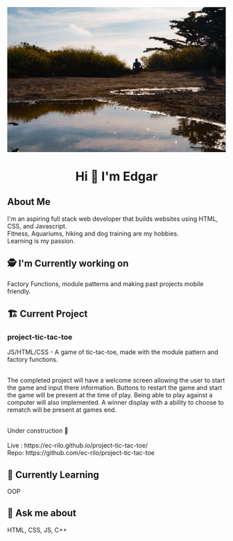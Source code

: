 <img src="images/Background.jpg" alt="Edgar sitting outside during golden hour" align="center">
<h1 align="center">Hi 👋 I'm Edgar</h1>

## About Me
I'm an aspiring full stack web developer that builds websites using HTML, CSS, and Javascript.
<br>
Fitness, Aquariums, hiking and dog training are my hobbies.
<br>
Learning is my passion.

## 🕵️ I'm Currently working on
Factory Functions, module patterns and making past projects mobile friendly.

## 🏗️  Current Project

### project-tic-tac-toe
JS/HTML/CSS - A game of tic-tac-toe, made with the module pattern and factory functions.
<br><br>
<p>
  The completed project will have a welcome screen allowing the user to start the game and input there information.
  Buttons to restart the game and start the game will be present at the time of play. Being able to play against a computer
  will also implemented. A winner display with a ability to choose to rematch will be present at games end.
</p>

<br>
Under construction 🚧
<br><br>
Live : https://ec-rilo.github.io/project-tic-tac-toe/
<br>
Repo: https://github.com/ec-rilo/project-tic-tac-toe

## 🌱 Currently Learning
OOP

## 💬 Ask me about
HTML, CSS, JS, C++

